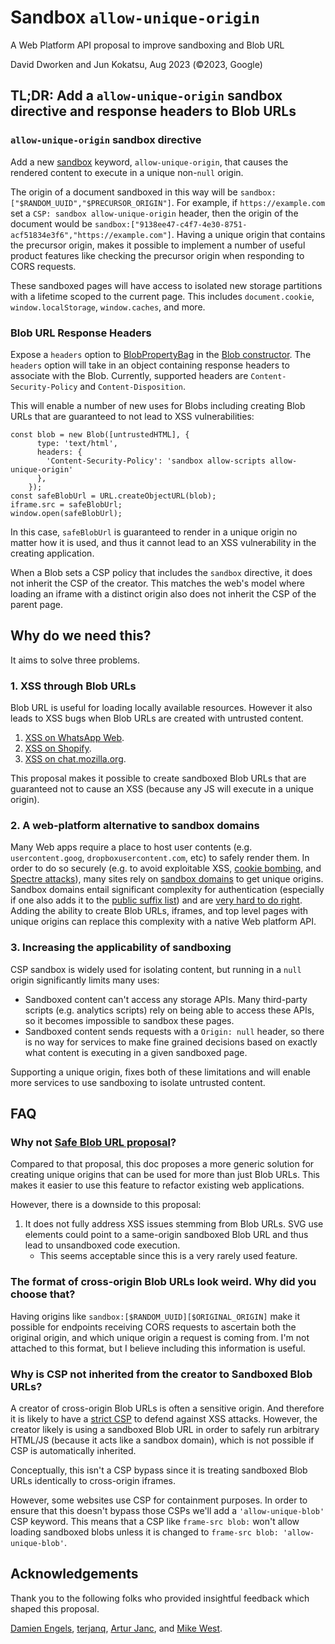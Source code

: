 # Sandbox `allow-unique-origin`

A Web Platform API proposal to improve sandboxing and Blob URL

David Dworken and Jun Kokatsu, Aug 2023 (©2023, Google)

## TL;DR: Add a `allow-unique-origin` sandbox directive and response headers to Blob URLs

### `allow-unique-origin` sandbox directive

Add a new [sandbox](https://html.spec.whatwg.org/multipage/browsers.html#sandboxing) keyword, `allow-unique-origin`, that causes the rendered content to execute in a unique non-`null` origin. 

The origin of a document sandboxed in this way will be `sandbox:["$RANDOM_UUID","$PRECURSOR_ORIGIN"]`. For example, if `https://example.com` set a `CSP: sandbox allow-unique-origin` header, then the origin of the document would be `sandbox:["9138ee47-c4f7-4e30-8751-acf51834e3f6","https://example.com"]`. Having a unique origin that contains the precursor origin, makes it possible to implement a number of useful product features like checking the precursor origin when responding to CORS requests.

These sandboxed pages will have access to isolated new storage partitions with a lifetime scoped to the current page. This includes `document.cookie`, `window.localStorage`, `window.caches`, and more. 

### Blob URL Response Headers

Expose a `headers` option to [BlobPropertyBag](https://w3c.github.io/FileAPI/#dfn-BlobPropertyBag) in the [Blob constructor](https://developer.mozilla.org/en-US/docs/Web/API/Blob/Blob). The `headers` option will take in an object containing response headers to associate with the Blob. Currently, supported headers are `Content-Security-Policy` and `Content-Disposition`.

This will enable a number of new uses for Blobs including creating Blob URLs that are guaranteed to not lead to XSS vulnerabilities:

```
const blob = new Blob([untrustedHTML], {
      type: 'text/html',
      headers: {
        'Content-Security-Policy': 'sandbox allow-scripts allow-unique-origin'
      },
    });
const safeBlobUrl = URL.createObjectURL(blob);
iframe.src = safeBlobUrl;
window.open(safeBlobUrl);
```

In this case, `safeBlobUrl` is guaranteed to render in a unique origin no matter how it is used, and thus it cannot lead to an XSS vulnerability in the creating application.

When a Blob sets a CSP policy that includes the `sandbox` directive, it does not inherit the CSP of the creator. This matches the web's model where loading an iframe with a distinct origin also does not inherit the CSP of the parent page. 

## Why do we need this?

It aims to solve three problems.

### 1. XSS through Blob URLs

Blob URL is useful for loading locally available resources. However it also leads to XSS bugs when Blob URLs are created with untrusted content.

1. [XSS on WhatsApp Web](https://blog.checkpoint.com/2017/03/15/check-point-discloses-vulnerability-whatsapp-telegram/).
2. [XSS on Shopify](https://hackerone.com/reports/1276742).
3. [XSS on chat.mozilla.org](https://gccybermonks.com/posts/xss-mozilla/).

This proposal makes it possible to create sandboxed Blob URLs that are guaranteed not to cause an XSS (because any JS will execute in a unique origin). 

### 2. A web-platform alternative to sandbox domains

Many Web apps require a place to host user contents (e.g. `usercontent.goog`, `dropboxusercontent.com`, etc) to safely render them. In order to do so securely (e.g. to avoid exploitable XSS, [cookie bombing](https://speakerdeck.com/filedescriptor/the-cookie-monster-in-your-browsers?slide=26), and [Spectre attacks](https://security.googleblog.com/2021/03/a-spectre-proof-of-concept-for-spectre.html)), many sites rely on [sandbox domains](https://security.googleblog.com/2012/08/content-hosting-for-modern-web.html) to get unique origins. Sandbox domains entail significant complexity for authentication (especially if one also adds it to the [public suffix list](https://publicsuffix.org/)) and are [very hard to do right](https://security.googleblog.com/2023/04/securely-hosting-user-data-in-modern.html#:~:text=Classical%20Solutions%20for%20Isolating%20Untrusted%20Content). Adding the ability to create Blob URLs, iframes, and top level pages with unique origins can replace this complexity with a native Web platform API. 

### 3. Increasing the applicability of sandboxing

CSP sandbox is widely used for isolating content, but running in a `null` origin significantly limits many uses:

* Sandboxed content can't access any storage APIs. Many third-party scripts (e.g. analytics scripts) rely on being able to access these APIs, so it becomes impossible to sandbox these pages. 
* Sandboxed content sends requests with a `Origin: null` header, so there is no way for services to make fine grained decisions based on exactly what content is executing in a given sandboxed page. 

Supporting a unique origin, fixes both of these limitations and will enable more services to use sandboxing to isolate untrusted content. 

## FAQ

### Why not [Safe Blob URL proposal](https://github.com/shhnjk/Safe-Blob-URL)?

Compared to that proposal, this doc proposes a more generic solution for creating unique origins that can be used for more than just Blob URLs. This makes it easier to use this feature to refactor existing web applications. 

However, there is a downside to this proposal:

1. It does not fully address XSS issues stemming from Blob URLs. SVG use elements could point to a same-origin sandboxed Blob URL and thus lead to unsandboxed code execution. 
    * This seems acceptable since this is a very rarely used feature. 

### The format of cross-origin Blob URLs look weird. Why did you choose that?

Having origins like `sandbox:[$RANDOM_UUID][$ORIGINAL_ORIGIN]` make it possible for endpoints receiving CORS requests to ascertain both the original origin, and which unique origin a request is coming from. I'm not attached to this format, but I believe including this information is useful. 

### Why is CSP not inherited from the creator to Sandboxed Blob URLs?

A creator of cross-origin Blob URLs is often a sensitive origin. And therefore it is likely to have a [strict CSP](https://csp.withgoogle.com/docs/strict-csp.html) to defend against XSS attacks.
However, the creator likely is using a sandboxed Blob URL in order to safely run arbitrary HTML/JS (because it acts like a sandbox domain), which is not possible if CSP is automatically inherited.

Conceptually, this isn't a CSP bypass since it is treating sandboxed Blob URLs identically to cross-origin iframes. 

However, some websites use CSP for containment purposes. In order to ensure that this doesn't bypass those CSPs we'll add a `'allow-unique-blob'` CSP keyword. This means that a CSP like `frame-src blob:` won't allow loading sandboxed blobs unless it is changed to `frame-src blob: 'allow-unique-blob'`. 

## Acknowledgements

Thank you to the following folks who provided insightful feedback which shaped this proposal.

[Damien Engels](https://github.com/engelsdamien), [terjanq](https://github.com/terjanq), [Artur Janc](https://github.com/arturjanc), and [Mike West](https://github.com/mikewest).
